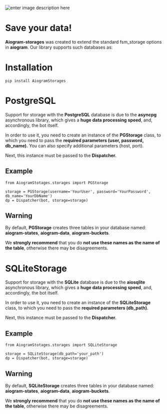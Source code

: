 ﻿
![enter image description here](https://github.com/DIMFLIX-OFFICIAL/aiogram-storages/blob/main/banner.png?raw=true)
# Save your data!

**Aiogram-storages** was created to extend the standard fsm_storage options in **aiogram**.
Our library supports such databases as:

# Installation

    pip install AiogramStorages

# PostgreSQL

Support for storage with the **PostgreSQL** database is due to the **asyncpg** asynchronous library, which gives a **huge data processing speed**, and, accordingly, the bot itself.

In order to use it, you need to create an instance of the **PGStorage** class, to which you need to pass the **required parameters (user, password, db_name).** You can also specify additional parameters (host, port).

Next, this instance must be passed to the **Dispatcher.**
## Example

    from AiogramStotages.storages import PGStorage
    
    storage = PGStorage(username='YourUser', password='YourPassword', db_name='YourDbName')  
    dp = Dispatcher(bot, storage=storage)

## Warning

By default, **PGStorage** creates three tables in your database named: **aiogram-states**, **aiogram-data**, **aiogram-buckets**.

We **strongly recommend** that you do **not use these names as the name of the table**, otherwise there may be disagreements.



# SQLiteStorage


Support for storage with the **SQLite** database is due to the **aiosqlite** asynchronous library, which gives a **huge data processing speed**, and, accordingly, the bot itself.

In order to use it, you need to create an instance of the **SQLiteStorage** class, to which you need to pass the **required parameters (db_path).**

Next, this instance must be passed to the **Dispatcher.**
## Example

    from AiogramStotages.storages import SQLiteStorage
    
    storage = SQLiteStorage(db_path='your_path')  
    dp = Dispatcher(bot, storage=storage)

## Warning

By default, **SQLiteStorage** creates three tables in your database named: **aiogram-states**, **aiogram-data**, **aiogram-buckets**.

We **strongly recommend** that you do **not use these names as the name of the table**, otherwise there may be disagreements.

